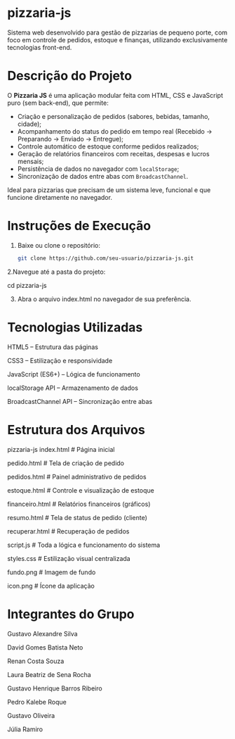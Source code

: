 # pizzaria-js
Sistema web desenvolvido para gestão de pizzarias de pequeno porte, com foco em controle de pedidos, estoque e finanças, utilizando exclusivamente tecnologias front-end.

# Descrição do Projeto

O **Pizzaria JS** é uma aplicação modular feita com HTML, CSS e JavaScript puro (sem back-end), que permite:

- Criação e personalização de pedidos (sabores, bebidas, tamanho, cidade);
- Acompanhamento do status do pedido em tempo real (Recebido → Preparando → Enviado → Entregue);
- Controle automático de estoque conforme pedidos realizados;
- Geração de relatórios financeiros com receitas, despesas e lucros mensais;
- Persistência de dados no navegador com `localStorage`;
- Sincronização de dados entre abas com `BroadcastChannel`.

Ideal para pizzarias que precisam de um sistema leve, funcional e que funcione diretamente no navegador.

#  Instruções de Execução

1. Baixe ou clone o repositório:
   ```bash
   git clone https://github.com/seu-usuario/pizzaria-js.git

2.Navegue até a pasta do projeto:

cd pizzaria-js

3. Abra o arquivo index.html no navegador de sua preferência.

# Tecnologias Utilizadas
HTML5 – Estrutura das páginas

CSS3 – Estilização e responsividade

JavaScript (ES6+) – Lógica de funcionamento

localStorage API – Armazenamento de dados

BroadcastChannel API – Sincronização entre abas


# Estrutura dos Arquivos

pizzaria-js
index.html           # Página inicial

pedido.html          # Tela de criação de pedido

pedidos.html         # Painel administrativo de pedidos

estoque.html         # Controle e visualização de estoque

financeiro.html      # Relatórios financeiros (gráficos)

resumo.html          # Tela de status de pedido (cliente)

recuperar.html       # Recuperação de pedidos

script.js            # Toda a lógica e funcionamento do sistema

styles.css           # Estilização visual centralizada

fundo.png            # Imagem de fundo

icon.png             # Ícone da aplicação


# Integrantes do Grupo
Gustavo Alexandre Silva

David Gomes Batista Neto

Renan Costa Souza

Laura Beatriz de Sena Rocha

Gustavo Henrique Barros Ribeiro

Pedro Kalebe Roque

Gustavo Oliveira

Júlia Ramiro
